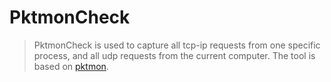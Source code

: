 # PktmonCheck
> PktmonCheck is used to capture all tcp-ip requests from one specific process, and all udp requests from the current computer.
> The tool is based on [pktmon](https://learn.microsoft.com/en-us/windows-server/networking/technologies/pktmon/pktmon).